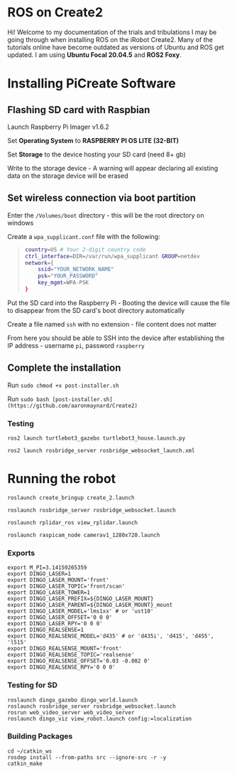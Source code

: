 # ROS on Create2

Hi! Welcome to my documentation of the trials and tribulations I may be going through when installing ROS on the iRobot Create2.  Many of the tutorials online have become outdated as versions of Ubuntu and ROS get updated.  I am using **Ubuntu Focal 20.04.5** and **ROS2 Foxy**. 


# Installing PiCreate Software

## Flashing SD card with Raspbian

Launch Raspberry Pi Imager v1.6.2

Set **Operating System** to **RASPBERRY PI OS LITE (32-BIT)**

Set **Storage** to the device hosting your SD card (need 8+ gb)

Write to the storage device - A warning will appear declaring all existing data on the storage device will be erased


## Set wireless connection via boot partition

Enter the `/Volumes/boot` directory - this will be the root directory on windows

Create a `wpa_supplicant.conf` file with the following:

> ```bash
> country=US # Your 2-digit country code
> ctrl_interface=DIR=/var/run/wpa_supplicant GROUP=netdev
> network={
>     ssid="YOUR_NETWORK_NAME"
>     psk="YOUR_PASSWORD"
>     key_mgmt=WPA-PSK
> }

Put the SD card into the Raspberry Pi - Booting the device will cause the file to disappear from the SD card's boot directory automatically

Create a file named `ssh` with no extension - file content does not matter

From here you should be able to SSH into the device after establishing the IP address - username `pi`, password `raspberry`

## Complete the installation

Run `sudo chmod +x post-installer.sh`

Run `sudo bash [post-installer.sh](https://github.com/aaronmaynard/Create2)`

### Testing


```
ros2 launch turtlebot3_gazebo turtlebot3_house.launch.py

ros2 launch rosbridge_server rosbridge_websocket_launch.xml
```

# Running the robot

`roslaunch create_bringup create_2.launch`

`roslaunch rosbridge_server rosbridge_websocket.launch`

`roslaunch rplidar_ros view_rplidar.launch`

`roslaunch raspicam_node camerav1_1280x720.launch`

### Exports

```
export M_PI=3.14159265359
export DINGO_LASER=1
export DINGO_LASER_MOUNT='front'
export DINGO_LASER_TOPIC='front/scan'
export DINGO_LASER_TOWER=1
export DINGO_LASER_PREFIX=${DINGO_LASER_MOUNT}
export DINGO_LASER_PARENT=${DINGO_LASER_MOUNT}_mount
export DINGO_LASER_MODEL='lms1xx' # or 'ust10'
export DINGO_LASER_OFFSET='0 0 0'
export DINGO_LASER_RPY='0 0 0'
export DINGO_REALSENSE=1
export DINGO_REALSENSE_MODEL='d435' # or 'd435i', 'd415', 'd455', 'l515'
export DINGO_REALSENSE_MOUNT='front'
export DINGO_REALSENSE_TOPIC='realsense'
export DINGO_REALSENSE_OFFSET='0.03 -0.002 0'
export DINGO_REALSENSE_RPY='0 0 0'
```

### Testing for SD


```
roslaunch dingo_gazebo dingo_world.launch
roslaunch rosbridge_server rosbridge_websocket.launch
rosrun web_video_server web_video_server
roslaunch dingo_viz view_robot.launch config:=localization
```

### Building Packages

```
cd ~/catkin_ws
rosdep install --from-paths src --ignore-src -r -y
catkin_make
```

